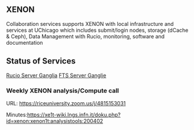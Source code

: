 ## XENON

Collaboration services supports XENON with local infrastructure and services at UChicago which includes submit/login nodes,
storage (dCache & Ceph), Data Management with Rucio, monitoring, software and documentation

## Status of Services

[Rucio Server Ganglia](http://gmetad-kvm.mwt2.org/?c=MWT2%20KVM&h=rucio-xenon.grid.uchicago.edu&m=cpu_report&r=hour&s=descending&hc=4&mc=2)
[FTS Server Ganglie](http://gmetad-kvm.mwt2.org/?c=MWT2%20KVM&h=fts.mwt2.org&m=cpu_report&r=hour&s=descending&hc=4&mc=2)

### Weekly XENON analysis/Compute call
URL: https://riceuniversity.zoom.us/j/4815153031  

Minutes:https://xe1t-wiki.lngs.infn.it/doku.php?id=xenon:xenon1t:analysistools:200402 
